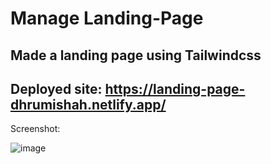 # Manage Landing-Page

## Made a landing page using Tailwindcss

## Deployed site: https://landing-page-dhrumishah.netlify.app/

Screenshot: 

![image](https://user-images.githubusercontent.com/84569241/186151383-580a7670-8a11-43cf-ba9b-aa3002823c15.png)
